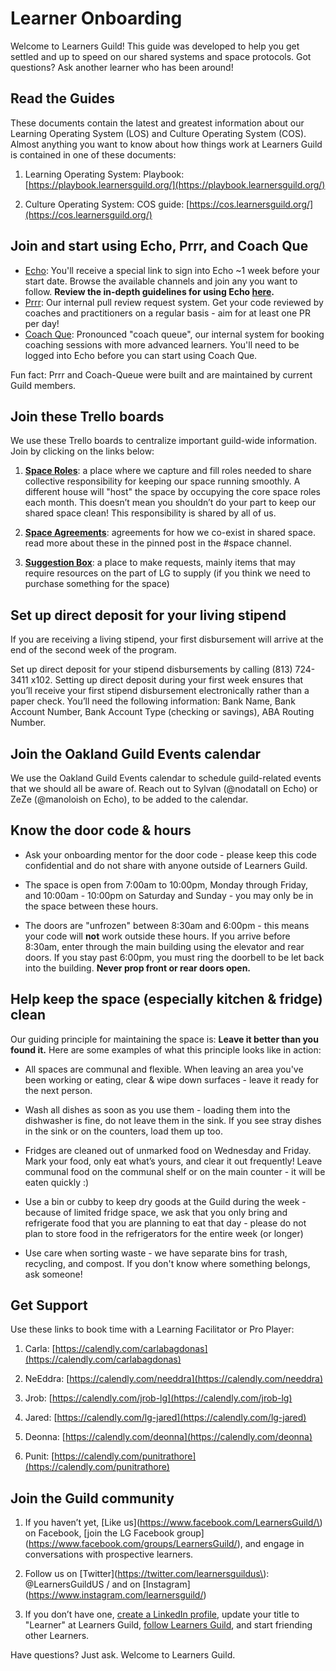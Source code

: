 # Learner Onboarding

Welcome to Learners Guild! This guide was developed to help you get settled and up to speed on our shared systems and space protocols. Got questions? Ask another learner who has been around!

## Read the Guides

These documents contain the latest and greatest information about our Learning Operating System \(LOS\) and Culture Operating System \(COS\). Almost anything you want to know about how things work at Learners Guild is contained in one of these documents:

1. Learning Operating System: Playbook: [https://playbook.learnersguild.org/](https://playbook.learnersguild.org/)

2. Culture Operating System: COS guide: [https://cos.learnersguild.org/](https://cos.learnersguild.org/)

## Join and start using Echo, Prrr, and Coach Que

* [Echo](https://echo.learnersguild.org/): You'll receive a special link to sign into Echo ~1 week before your start date. Browse the available channels and join any you want to follow. **Review the in-depth guidelines for using Echo **[**here**](https://playbook.learnersguild.org/Game_Manual/Echo.html)**.**
* [Prrr](http://prrr.apps.learnersguild.org/): Our internal pull review request system. Get your code reviewed by coaches and practitioners on a regular basis - aim for at least one PR per day!
* [Coach Que](https://coach-queue.apps.learnersguild.org/): Pronounced "coach queue", our internal system for booking coaching sessions with more advanced learners. You'll need to be logged into Echo before you can start using Coach Que.

Fun fact: Prrr and Coach-Queue were built and are maintained by current Guild members.

## Join these Trello boards

We use these Trello boards to centralize important guild-wide information. Join by clicking on the links below:

1. [**Space Roles**](https://trello.com/invite/b/P6NuDGZH/f8dd29da8c1632d53ce4cdd5fcdb1ad8/lg-space-roles): a place where we capture and fill roles needed to share collective responsibility for keeping our space running smoothly. A different house will "host" the space by occupying the core space roles each month. This doesn’t mean you shouldn’t do your part to keep our shared space clean! This responsibility is shared by all of us.

2. [**Space Agreements**](https://trello.com/invite/b/KlCe030a/e568feb3c017b11ba8cfa08c471e12b2/lg-spaceagreements): agreements for how we co-exist in shared space. read more about these in the pinned post in the \#space channel.

3. [**Suggestion Box**](https://trello.com/invite/b/cDkOdyQf/edce94713af040e7816780e470aae8ea/lg-suggestion-box): a place to make requests, mainly items that may require resources on the part of LG to supply \(if you think we need to purchase something for the space\)

## Set up direct deposit for your living stipend

If you are receiving a living stipend, your first disbursement will arrive at the end of the second week of the program.

Set up direct deposit for your stipend disbursements by calling \(813\) 724-3411 x102. Setting up direct deposit during your first week ensures that you’ll receive your first stipend disbursement electronically rather than a paper check. You’ll need the following information: Bank Name, Bank Account Number, Bank Account Type \(checking or savings\), ABA Routing Number.

## Join the Oakland Guild Events calendar

We use the Oakland Guild Events calendar to schedule guild-related events that we should all be aware of. Reach out to Sylvan \(@nodatall on Echo\) or ZeZe \(@manoloish on Echo\), to be added to the calendar.

## Know the door code & hours

* Ask your onboarding mentor for the door code - please keep this code confidential and do not share with anyone outside of Learners Guild.

* The space is open from 7:00am to 10:00pm, Monday through Friday, and 10:00am - 10:00pm on Saturday and Sunday - you may only be in the space between these hours.

* The doors are "unfrozen" between 8:30am and 6:00pm - this means your code will **not** work outside these hours. If you arrive before 8:30am, enter through the main building using the elevator and rear doors. If you stay past 6:00pm, you must ring the doorbell to be let back into the building. **Never prop front or rear doors open.**

## Help keep the space \(especially kitchen & fridge\) clean

Our guiding principle for maintaining the space is: **Leave it better than you found it.** Here are some examples of what this principle looks like in action:

* All spaces are communal and flexible. When leaving an area you've been working or eating, clear & wipe down surfaces - leave it ready for the next person.

* Wash all dishes as soon as you use them - loading them into the dishwasher is fine, do not leave them in the sink. If you see stray dishes in the sink or on the counters, load them up too.

* Fridges are cleaned out of unmarked food on Wednesday and Friday. Mark your food, only eat what’s yours, and clear it out frequently! Leave communal food on the communal shelf or on the main counter - it will be eaten quickly :\)

* Use a bin or cubby to keep dry goods at the Guild during the week - because of limited fridge space, we ask that you only bring and refrigerate food that you are planning to eat that day - please do not plan to store food in the refrigerators for the entire week \(or longer\)

* Use care when sorting waste - we have separate bins for trash, recycling, and compost. If you don't know where something belongs, ask someone!

## Get Support

Use these links to book time with a Learning Facilitator or Pro Player:

1. Carla: [https://calendly.com/carlabagdonas](https://calendly.com/carlabagdonas)

2. NeEddra: [https://calendly.com/needdra](https://calendly.com/needdra)

3. Jrob: [https://calendly.com/jrob-lg](https://calendly.com/jrob-lg)

4. Jared: [https://calendly.com/lg-jared](https://calendly.com/lg-jared)

5. Deonna: [https://calendly.com/deonna](https://calendly.com/deonna)

6. Punit: [https://calendly.com/punitrathore](https://calendly.com/punitrathore)

## Join the Guild community

1. If you haven’t yet, [Like us](https://www.facebook.com/LearnersGuild/\) on Facebook, [join the LG Facebook group]\(https://www.facebook.com/groups/LearnersGuild/), and engage in conversations with prospective learners.

2. Follow us on [Twitter](https://twitter.com/learnersguildus\): @LearnersGuildUS / and on [Instagram]\(https://www.instagram.com/learnersguild/)

3. If you don’t have one, [create a LinkedIn profile](https://www.linkedin.com/), update your title to "Learner" at Learners Guild, [follow Learners Guild](https://www.linkedin.com/company/learners-guild), and start friending other Learners.

Have questions? Just ask. Welcome to Learners Guild.

